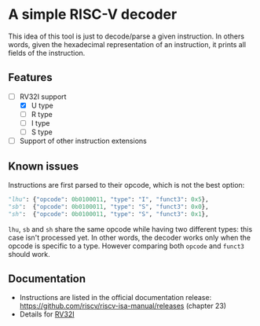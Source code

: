 # A simple RISC-V decoder

This idea of this tool is just to decode/parse a given instruction. In others words, given the hexadecimal representation of an instruction, it prints all fields of the instruction.

## Features

- [ ] RV32I support
  - [x] U type
  - [ ] R type
  - [ ] I type
  - [ ] S type
- [ ] Support of other instruction extensions

## Known issues

Instructions are first parsed to their opcode, which is not the best option:

```python
"lhu": {"opcode": 0b0100011, "type": "I", "funct3": 0x5},
"sb":  {"opcode": 0b0100011, "type": "S", "funct3": 0x0},
"sh":  {"opcode": 0b0100011, "type": "S", "funct3": 0x1},
```

`lhu`, `sb` and `sh` share the same opcode while having two different types: this case isn't processed yet. In other words, the decoder works only when the opcode is specific to a type. However comparing both `opcode` and `funct3` should work.

## Documentation

- Instructions are listed in the official documentation release: https://github.com/riscv/riscv-isa-manual/releases (chapter 23)
- Details for [RV32I](./rv32i.md)

